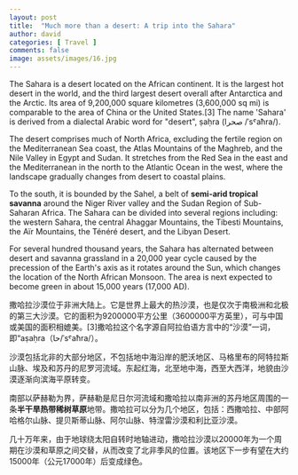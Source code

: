 ```yaml
---
layout: post
title:  "Much more than a desert: A trip into the Sahara"
author: david
categories: [ Travel ]
comments: false
image: assets/images/16.jpg
---
```


The Sahara is a desert located on the African continent. It is the largest hot desert in the world, and the third largest desert overall after Antarctica and the Arctic. Its area of 9,200,000 square kilometres (3,600,000 sq mi) is comparable to the area of China or the United States.[3] The name 'Sahara' is derived from a dialectal Arabic word for "desert", ṣaḥra (صحرا /ˈsˤaħra/).

The desert comprises much of North Africa, excluding the fertile region on the Mediterranean Sea coast, the Atlas Mountains of the Maghreb, and the Nile Valley in Egypt and Sudan. It stretches from the Red Sea in the east and the Mediterranean in the north to the Atlantic Ocean in the west, where the landscape gradually changes from desert to coastal plains. 

To the south, it is bounded by the Sahel, a belt of **semi-arid tropical savanna** around the Niger River valley and the Sudan Region of Sub-Saharan Africa. The Sahara can be divided into several regions including: the western Sahara, the central Ahaggar Mountains, the Tibesti Mountains, the Aïr Mountains, the Ténéré desert, and the Libyan Desert.

For several hundred thousand years, the Sahara has alternated between desert and savanna grassland in a 20,000 year cycle caused by the precession of the Earth's axis as it rotates around the Sun, which changes the location of the North African Monsoon. The area is next expected to become green in about 15,000 years (17,000 AD).

撒哈拉沙漠位于非洲大陆上。它是世界上最大的热沙漠，也是仅次于南极洲和北极的第三大沙漠。它的面积为9200000平方公里（3600000平方英里），可与中国或美国的面积相媲美。[3]撒哈拉这个名字源自阿拉伯语方言中的“沙漠”一词，即“aṣaḥra（حا/ˈsˤaħra/）。

沙漠包括北非的大部分地区，不包括地中海沿岸的肥沃地区、马格里布的阿特拉斯山脉、埃及和苏丹的尼罗河流域。东起红海，北至地中海，西至大西洋，地貌由沙漠逐渐向滨海平原转变。

南部以萨赫勒为界，萨赫勒是尼日尔河流域和撒哈拉以南非洲的苏丹地区周围的一条**半干旱热带稀树草原**地带。撒哈拉可以分为几个地区，包括：西撒哈拉、中部阿哈格尔山脉、提贝斯蒂山脉、阿尔山脉、特涅雷沙漠和利比亚沙漠。

几十万年来，由于地球绕太阳自转时地轴进动，撒哈拉沙漠以20000年为一个周期在沙漠和草原之间交替，从而改变了北非季风的位置。该地区下一步有望在大约15000年（公元17000年）后变成绿色。